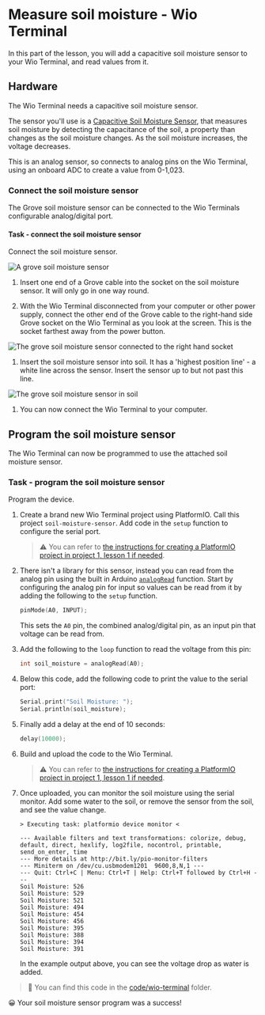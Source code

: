 # Measure soil moisture - Wio Terminal

In this part of the lesson, you will add a capacitive soil moisture sensor to your Wio Terminal, and read values from it.

## Hardware

The Wio Terminal needs a capacitive soil moisture sensor.

The sensor you'll use is a [Capacitive Soil Moisture Sensor](https://www.seeedstudio.com/Grove-Capacitive-Moisture-Sensor-Corrosion-Resistant.html), that measures soil moisture by detecting the capacitance of the soil, a property than changes as the soil moisture changes. As the soil moisture increases, the voltage decreases.

This is an analog sensor, so connects to analog pins on the Wio Terminal, using an onboard ADC to create a value from 0-1,023.

### Connect the soil moisture sensor

The Grove soil moisture sensor can be connected to the Wio Terminals configurable analog/digital port.

#### Task - connect the soil moisture sensor

Connect the soil moisture sensor.

![A grove soil moisture sensor](../../../images/grove-capacitive-soil-moisture-sensor.png)

1. Insert one end of a Grove cable into the socket on the soil moisture sensor. It will only go in one way round.

1. With the Wio Terminal disconnected from your computer or other power supply, connect the other end of the Grove cable to the right-hand side Grove socket on the Wio Terminal as you look at the screen. This is the socket farthest away from the power button.

![The grove soil moisture sensor connected to the right hand socket](../../../images/wio-soil-moisture-sensor.png)

1. Insert the soil moisture sensor into soil. It has a 'highest position line' - a white line across the sensor. Insert the sensor up to but not past this line.

![The grove soil moisture sensor in soil](../../../images/soil-moisture-sensor-in-soil.png)

1. You can now connect the Wio Terminal to your computer.

## Program the soil moisture sensor

The Wio Terminal can now be programmed to use the attached soil moisture sensor.

### Task - program the soil moisture sensor

Program the device.

1. Create a brand new Wio Terminal project using PlatformIO. Call this project `soil-moisture-sensor`. Add code in the `setup` function to configure the serial port.

    > ⚠️ You can refer to [the instructions for creating a PlatformIO project in project 1, lesson 1 if needed](../../../1-getting-started/lessons/1-introduction-to-iot/wio-terminal.md#create-a-platformio-project).

1. There isn't a library for this sensor, instead you can read from the analog pin using the built in Arduino [`analogRead`](https://www.arduino.cc/reference/en/language/functions/analog-io/analogread/) function. Start by configuring the analog pin for input so values can be read from it by adding the following to the `setup` function.

    ```cpp
    pinMode(A0, INPUT);
    ```

    This sets the `A0` pin, the combined analog/digital pin, as an input pin that voltage can be read from.

1. Add the following to the `loop` function to read the voltage from this pin:

    ```cpp
    int soil_moisture = analogRead(A0);
    ```

1. Below this code, add the following code to print the value to the serial port:

    ```cpp
    Serial.print("Soil Moisture: ");
    Serial.println(soil_moisture);
    ```

1. Finally add a delay at the end of 10 seconds:

    ```cpp
    delay(10000);
    ```

1. Build and upload the code to the Wio Terminal.

    > ⚠️ You can refer to [the instructions for creating a PlatformIO project in project 1, lesson 1 if needed](../../../1-getting-started/lessons/1-introduction-to-iot/wio-terminal.md#write-the-hello-world-app).

1. Once uploaded, you can monitor the soil moisture using the serial monitor. Add some water to the soil, or remove the sensor from the soil, and see the value change.

    ```output
    > Executing task: platformio device monitor <
    
    --- Available filters and text transformations: colorize, debug, default, direct, hexlify, log2file, nocontrol, printable, send_on_enter, time
    --- More details at http://bit.ly/pio-monitor-filters
    --- Miniterm on /dev/cu.usbmodem1201  9600,8,N,1 ---
    --- Quit: Ctrl+C | Menu: Ctrl+T | Help: Ctrl+T followed by Ctrl+H ---
    Soil Moisture: 526
    Soil Moisture: 529
    Soil Moisture: 521
    Soil Moisture: 494
    Soil Moisture: 454
    Soil Moisture: 456
    Soil Moisture: 395
    Soil Moisture: 388
    Soil Moisture: 394
    Soil Moisture: 391
    ```

    In the example output above, you can see the voltage drop as water is added.

> 💁 You can find this code in the [code/wio-terminal](code/wio-terminal) folder.

😀 Your soil moisture sensor program was a success!
